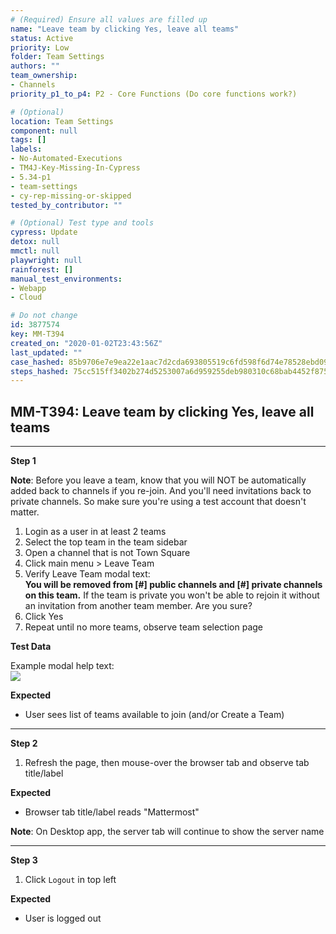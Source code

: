```yaml
---
# (Required) Ensure all values are filled up
name: "Leave team by clicking Yes, leave all teams"
status: Active
priority: Low
folder: Team Settings
authors: ""
team_ownership: 
- Channels
priority_p1_to_p4: P2 - Core Functions (Do core functions work?)

# (Optional)
location: Team Settings
component: null
tags: []
labels: 
- No-Automated-Executions
- TM4J-Key-Missing-In-Cypress
- 5.34-p1
- team-settings
- cy-rep-missing-or-skipped
tested_by_contributor: ""

# (Optional) Test type and tools
cypress: Update
detox: null
mmctl: null
playwright: null
rainforest: []
manual_test_environments: 
- Webapp
- Cloud

# Do not change
id: 3877574
key: MM-T394
created_on: "2020-01-02T23:43:56Z"
last_updated: ""
case_hashed: 85b9706e7e9ea22e1aac7d2cda693805519c6fd598f6d74e78528ebd09ef5811058078d1d33a43c79245135b54c0e717
steps_hashed: 75cc515ff3402b274d5253007a6d959255deb980310c68bab4452f875b3366538ea4e94d2c967ad71accd001e5813085
---
```


<!-- (Auto-generated) Based on frontmatter's "key" and "name" -->

## MM-T394: Leave team by clicking Yes, leave all teams

---

**Step 1**

**Note**: Before you leave a team, know that you will NOT be automatically added back to channels if you re-join. And you'll need invitations back to private channels. So make sure you're using a test account that doesn't matter.

1. Login as a user in at least 2 teams
2. Select the top team in the team sidebar
3. Open a channel that is not Town Square
4. Click main menu > Leave Team
5. Verify Leave Team modal text:
   \
   **You will be removed from \[#] public channels and \[#] private channels on this team.** If the team is private you won't be able to rejoin it without an invitation from another team member. Are you sure?
6. Click Yes
7. Repeat until no more teams, observe team selection page

**Test Data**

Example modal help text:\
![](https://smartbear-tm4j-prod-us-west-2-attachment-rich-text.s3.us-west-2.amazonaws.com/embedded-f3277290f945470c4add5d21ef3dc7ca7b74388fc7152bfb6b99ae58c66a95a8-1607371654214-Screen+Shot+2020-12-07+at+1.23.31+PM.png)

**Expected**

- User sees list of teams available to join (and/or Create a Team)

---

**Step 2**

1. Refresh the page, then mouse-over the browser tab and observe tab title/label

**Expected**

- Browser tab title/label reads "Mattermost"

**Note**: On Desktop app, the server tab will continue to show the server name

---

**Step 3**

1. Click `Logout` in top left

**Expected**

- User is logged out
